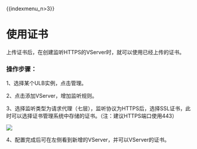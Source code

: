 {{indexmenu_n>3}}


# 使用证书

上传证书后，在创建监听HTTPS的VServer时，就可以使用已经上传的证书。

### 操作步骤： 

1、选择某个ULB实例，点击管理。

2、点击添加VServer，增加监听规则。

3、选择监听类型为请求代理（七层），监听协议为HTTPS后，选择SSL证书，此时可以选择证书管理系统中存储的证书。（注：建议HTTPS端口使用443）

![](https://static.ucloud.cn/df8d0249d0bd4eacb50a91608f7e37f7.png)

4、配置完成后可在左侧看到新增的VServer，并可以VServer的证书。

